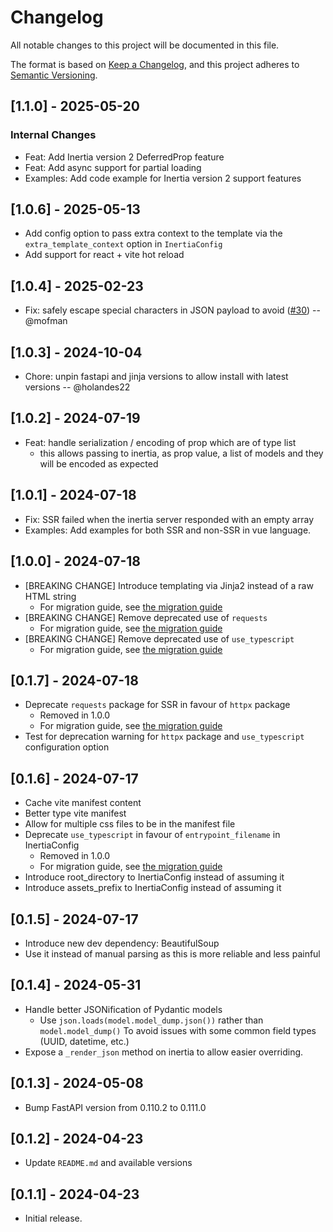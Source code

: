 # Changelog

All notable changes to this project will be documented in this file.

The format is based on [Keep a Changelog](https://keepachangelog.com/en/1.0.0/),
and this project adheres to [Semantic Versioning](https://semver.org/spec/v2.0.0.html).

## [1.1.0] - 2025-05-20

### Internal Changes
- Feat: Add Inertia version 2 DeferredProp feature
- Feat: Add async support for partial loading
- Examples: Add code example for Inertia version 2 support features

## [1.0.6] - 2025-05-13

- Add config option to pass extra context to the template via the `extra_template_context` option in `InertiaConfig`
- Add support for react + vite hot reload

## [1.0.4] - 2025-02-23

- Fix: safely escape special characters in JSON payload to avoid ([#30](https://github.com/hxjo/fastapi-inertia/issues/30)) -- @mofman

## [1.0.3] - 2024-10-04

- Chore: unpin fastapi and jinja versions to allow install with latest versions -- @holandes22

## [1.0.2] - 2024-07-19

- Feat: handle serialization / encoding of prop which are of type list
  - this allows passing to inertia, as prop value, a list of models and they will be encoded as expected

## [1.0.1] - 2024-07-18

- Fix: SSR failed when the inertia server responded with an empty array
- Examples: Add examples for both SSR and non-SSR in vue language.

## [1.0.0] - 2024-07-18

- [BREAKING CHANGE] Introduce templating via Jinja2 instead of a raw HTML string
  - For migration guide, see [the migration guide](./DEPRECATION_AND_MIGRATION_GUIDE.md#use-jinja2-template-instead-of-a-raw-html-string)
- [BREAKING CHANGE] Remove deprecated use of `requests`
  - For migration guide, see [the migration guide](./DEPRECATION_AND_MIGRATION_GUIDE.md#requests-package-for-ssr)
- [BREAKING CHANGE] Remove deprecated use of `use_typescript`
  - For migration guide, see [the migration guide](./DEPRECATION_AND_MIGRATION_GUIDE.md#use_typescript-configuration-option)

## [0.1.7] - 2024-07-18

- Deprecate `requests` package for SSR in favour of `httpx` package
  - Removed in 1.0.0
  - For migration guide, see [the migration guide](./DEPRECATION_AND_MIGRATION_GUIDE.md#requests-package-for-ssr)
- Test for deprecation warning for `httpx` package and `use_typescript` configuration option

## [0.1.6] - 2024-07-17

- Cache vite manifest content
- Better type vite manifest
- Allow for multiple css files to be in the manifest file
- Deprecate `use_typescript` in favour of `entrypoint_filename` in InertiaConfig
  - Removed in 1.0.0
  - For migration guide, see [the migration guide](./DEPRECATION_AND_MIGRATION_GUIDE.md#use_typescript-configuration-option)
- Introduce root_directory to InertiaConfig instead of assuming it
- Introduce assets_prefix to InertiaConfig instead of assuming it

## [0.1.5] - 2024-07-17

- Introduce new dev dependency: BeautifulSoup
- Use it instead of manual parsing as this is more reliable and less painful

## [0.1.4] - 2024-05-31

- Handle better JSONification of Pydantic models
  - Use `json.loads(model.model_dump.json())` rather than `model.model_dump()`
    To avoid issues with some common field types (UUID, datetime, etc.)
- Expose a `_render_json` method on inertia to allow easier overriding.

## [0.1.3] - 2024-05-08

- Bump FastAPI version from 0.110.2 to 0.111.0

## [0.1.2] - 2024-04-23

- Update `README.md` and available versions

## [0.1.1] - 2024-04-23

- Initial release.
